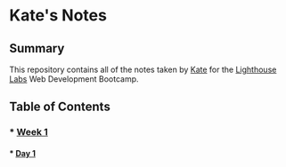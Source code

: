 # Kate's Notes
## Summary 

This repository contains all of the notes taken by  [Kate](https://github.com/kateGalich) for the [Lighthouse Labs](https://www.lighthouselabs.ca/) Web Development Bootcamp.

## Table of Contents
### * [Week 1](/Week_1)
#### * [Day 1](/Week_1/Day_1)